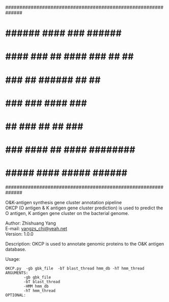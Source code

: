 
##############################################################
#       ######    ####  ###     ######   #######
#     ####  ###    ## ####    ###   ##    ##  ###
#    ###     ##   ######     ##           ##  ###
#   ###     ###   ####      ###          #######
#   ##     ###   ##  ##     ###          ##
#   ###  ####    ##  ####    ########   ##
#     #####     #### #####    ######   ####
##############################################################

  O&K-antigen synthesis gene cluster annotation pipeline    
  OKCP (O antigen &amp; K antigen gene cluster prediction) is used to predict the O antigen, K antigen gene cluster on the bacterial genome.      	                          
                                                            
  Author: Zhishuang Yang                                    
  E-mail: yangzs_chi@yeah.net                               
  Version: 1.0.0                                            

Description:
 OKCP is used to annotate genomic proteins to the O&K antigen database.
    
Usage:
    
    OKCP.py  -gb gbk_file  -bT blast_thread hmm_db -hT hmm_thread
    ARGUMENTS:
            -gb gbk_file
            -bT blast_thread
            -HMM hmm_db
            -hT hmm_thread
    OPTIONAL:
